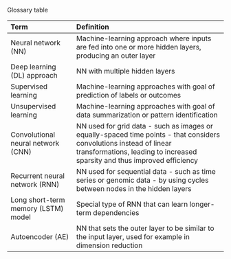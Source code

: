 Glossary table

| Term          | Definition           |
| :------------- |:--------------|
| Neural network  (NN)   | Machine-learning approach where inputs are fed into one or more hidden layers, producing an outer layer |
| Deep learning (DL) approach      | NN with multiple hidden layers      | 
| Supervised learning | Machine-learning approaches with goal of prediction of labels or outcomes     | 
| Unsupervised learning | Machine-learning approaches with goal of data summarization or pattern identification |
| Convolutional neural network (CNN) | NN used for grid data - such as images or equally-spaced time points - that considers convolutions instead of linear transformations, leading to increased sparsity and thus improved efficiency |
| Recurrent neural network (RNN) | NN used for sequential data - such as time series or genomic data - by using cycles between nodes in the hidden layers  |
| Long short-term memory (LSTM) model | Special type of RNN that can learn longer-term dependencies |
| Autoencoder (AE) | NN that sets the outer layer to be similar to the input layer, used for example in dimension reduction |

